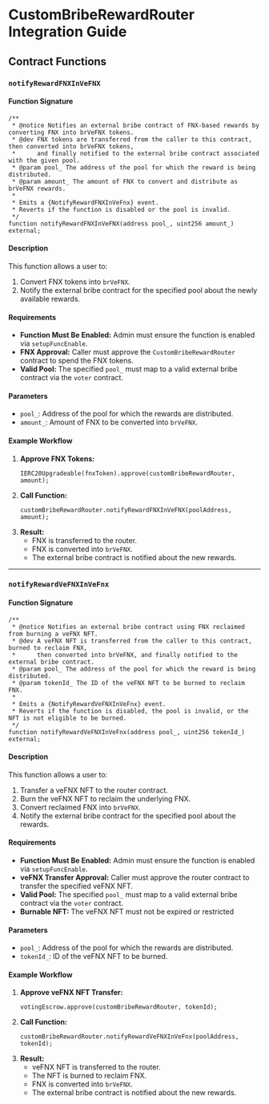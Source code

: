 # CustomBribeRewardRouter Integration Guide

## Contract Functions

### `notifyRewardFNXInVeFNX`

#### Function Signature
```solidity
/**
 * @notice Notifies an external bribe contract of FNX-based rewards by converting FNX into brVeFNX tokens.
 * @dev FNX tokens are transferred from the caller to this contract, then converted into brVeFNX tokens,
 *      and finally notified to the external bribe contract associated with the given pool.
 * @param pool_ The address of the pool for which the reward is being distributed.
 * @param amount_ The amount of FNX to convert and distribute as brVeFNX rewards.
 *
 * Emits a {NotifyRewardFNXInVeFnx} event.
 * Reverts if the function is disabled or the pool is invalid.
 */
function notifyRewardFNXInVeFNX(address pool_, uint256 amount_) external;
```

#### Description
This function allows a user to:
1. Convert FNX tokens into `brVeFNX`.
2. Notify the external bribe contract for the specified pool about the newly available rewards.

#### Requirements
- **Function Must Be Enabled:** Admin must ensure the function is enabled via `setupFuncEnable`.
- **FNX Approval:** Caller must approve the `CustomBribeRewardRouter` contract to spend the FNX tokens.
- **Valid Pool:** The specified `pool_` must map to a valid external bribe contract via the `voter` contract.

#### Parameters
- `pool_`: Address of the pool for which the rewards are distributed.
- `amount_`: Amount of FNX to be converted into `brVeFNX`.

#### Example Workflow
1. **Approve FNX Tokens:**
   ```solidity
   IERC20Upgradeable(fnxToken).approve(customBribeRewardRouter, amount);
   ```
2. **Call Function:**
   ```solidity
   customBribeRewardRouter.notifyRewardFNXInVeFNX(poolAddress, amount);
   ```
3. **Result:**
   - FNX is transferred to the router.
   - FNX is converted into `brVeFNX`.
   - The external bribe contract is notified about the new rewards.

---

### `notifyRewardVeFNXInVeFnx`

#### Function Signature
```solidity
/**
 * @notice Notifies an external bribe contract using FNX reclaimed from burning a veFNX NFT.
 * @dev A veFNX NFT is transferred from the caller to this contract, burned to reclaim FNX,
 *      then converted into brVeFNX, and finally notified to the external bribe contract.
 * @param pool_ The address of the pool for which the reward is being distributed.
 * @param tokenId_ The ID of the veFNX NFT to be burned to reclaim FNX.
 *
 * Emits a {NotifyRewardVeFNXInVeFnx} event.
 * Reverts if the function is disabled, the pool is invalid, or the NFT is not eligible to be burned.
 */
function notifyRewardVeFNXInVeFnx(address pool_, uint256 tokenId_) external;
```

#### Description
This function allows a user to:
1. Transfer a veFNX NFT to the router contract.
2. Burn the veFNX NFT to reclaim the underlying FNX.
3. Convert reclaimed FNX into `brVeFNX`.
4. Notify the external bribe contract for the specified pool about the rewards.

#### Requirements
- **Function Must Be Enabled:** Admin must ensure the function is enabled via `setupFuncEnable`.
- **veFNX Transfer Approval:** Caller must approve the router contract to transfer the specified veFNX NFT.
- **Valid Pool:** The specified `pool_` must map to a valid external bribe contract via the `voter` contract.
- **Burnable NFT:** The veFNX NFT must not be expired or restricted
#### Parameters
- `pool_`: Address of the pool for which the rewards are distributed.
- `tokenId_`: ID of the veFNX NFT to be burned.

#### Example Workflow
1. **Approve veFNX NFT Transfer:**
   ```solidity
   votingEscrow.approve(customBribeRewardRouter, tokenId);
   ```
2. **Call Function:**
   ```solidity
   customBribeRewardRouter.notifyRewardVeFNXInVeFnx(poolAddress, tokenId);
   ```
3. **Result:**
   - veFNX NFT is transferred to the router.
   - The NFT is burned to reclaim FNX.
   - FNX is converted into `brVeFNX`.
   - The external bribe contract is notified about the new rewards.

